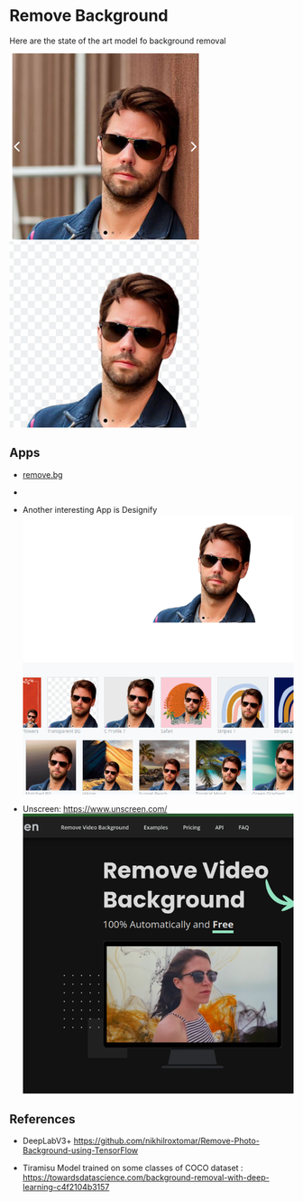 # Remove Background

Here are the state of the art model fo background removal

![](images/image_image1.png)
![](images/image_image2.png)

## Apps

- [remove.bg](images/https://remove.bg)
-
- Another interesting App is Designify
  ![](images/image_example.png)

- Unscreen: https://www.unscreen.com/
  ![](images/image_image.png)

## References

- DeepLabV3+ https://github.com/nikhilroxtomar/Remove-Photo-Background-using-TensorFlow

- Tiramisu Model trained on some classes of COCO dataset : https://towardsdatascience.com/background-removal-with-deep-learning-c4f2104b3157
